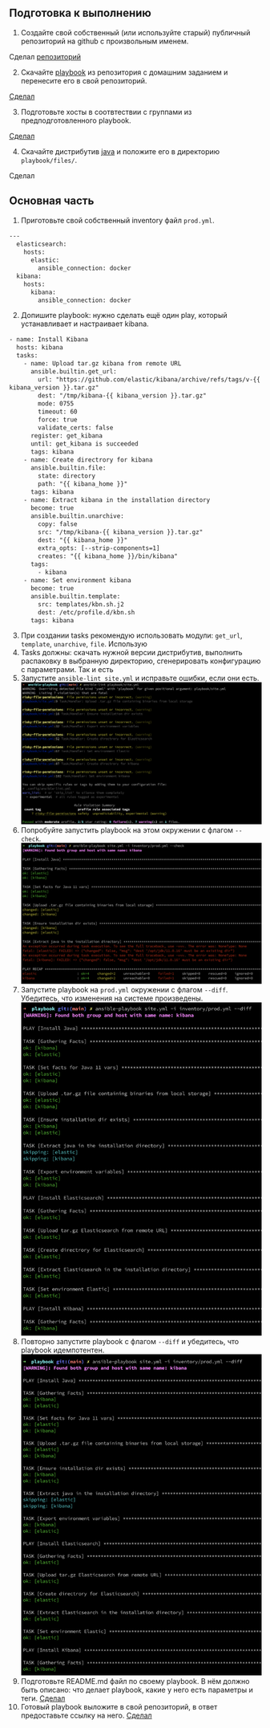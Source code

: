 ## Подготовка к выполнению
1. Создайте свой собственный (или используйте старый) публичный репозиторий на github с произвольным именем.


Сделал [репозиторий](https://github.com/evgeniy-skt/ansible-playbook)

2. Скачайте [playbook](./playbook/) из репозитория с домашним заданием и перенесите его в свой репозиторий.


[Сделал](https://github.com/evgeniy-skt/ansible-playbook/tree/main/playbook)

3. Подготовьте хосты в соотвтествии с группами из предподготовленного playbook.


[Сделал](https://github.com/evgeniy-skt/ansible-playbook/blob/main/docker-compose.yml)

4. Скачайте дистрибутив [java](https://www.oracle.com/java/technologies/javase-jdk11-downloads.html) и положите его в директорию `playbook/files/`.


Сделал

## Основная часть
1. Приготовьте свой собственный inventory файл `prod.yml`.
```
---
  elasticsearch:
    hosts:
      elastic:
        ansible_connection: docker
  kibana:
    hosts:
      kibana:
        ansible_connection: docker
```
2. Допишите playbook: нужно сделать ещё один play, который устанавливает и настраивает kibana.
```
- name: Install Kibana
  hosts: kibana
  tasks:
    - name: Upload tar.gz kibana from remote URL
      ansible.builtin.get_url:
        url: "https://github.com/elastic/kibana/archive/refs/tags/v-{{ kibana_version }}.tar.gz"
        dest: "/tmp/kibana-{{ kibana_version }}.tar.gz"
        mode: 0755
        timeout: 60
        force: true
        validate_certs: false
      register: get_kibana
      until: get_kibana is succeeded
      tags: kibana
    - name: Create directrory for kibana
      ansible.builtin.file:
        state: directory
        path: "{{ kibana_home }}"
      tags: kibana
    - name: Extract kibana in the installation directory
      become: true
      ansible.builtin.unarchive:
        copy: false
        src: "/tmp/kibana-{{ kibana_version }}.tar.gz"
        dest: "{{ kibana_home }}"
        extra_opts: [--strip-components=1]
        creates: "{{ kibana_home }}/bin/kibana"
      tags:
        - kibana
    - name: Set environment kibana
      become: true
      ansible.builtin.template:
        src: templates/kbn.sh.j2
        dest: /etc/profile.d/kbn.sh
      tags: kibana

```
3. При создании tasks рекомендую использовать модули: `get_url`, `template`, `unarchive`, `file`.
Использую
4. Tasks должны: скачать нужной версии дистрибутив, выполнить распаковку в выбранную директорию, сгенерировать конфигурацию с параметрами.
Так и есть
5. Запустите `ansible-lint site.yml` и исправьте ошибки, если они есть.
![lint_errors](https://github.com/evgeniy-skt/devops-netology/blob/main/screenshots/8_2_lint_empty_errors.png)
6. Попробуйте запустить playbook на этом окружении с флагом `--check`.
![check](https://github.com/evgeniy-skt/devops-netology/blob/main/screenshots/8_2_ansible_check.png)
7. Запустите playbook на `prod.yml` окружении с флагом `--diff`. Убедитесь, что изменения на системе произведены.
![diff](https://github.com/evgeniy-skt/devops-netology/blob/main/screenshots/8_2_ansible_diff.png)
8. Повторно запустите playbook с флагом `--diff` и убедитесь, что playbook идемпотентен.
![diff2](https://github.com/evgeniy-skt/devops-netology/blob/main/screenshots/8_2_ansible_diff2.png)
9. Подготовьте README.md файл по своему playbook. В нём должно быть описано: что делает playbook, какие у него есть параметры и теги.
[Сделал](https://github.com/evgeniy-skt/ansible-playbook/blob/main/README.md)
10. Готовый playbook выложите в свой репозиторий, в ответ предоставьте ссылку на него.
[Сделал]([Сделал](https://github.com/evgeniy-skt/ansible-playbook/blob/main/docker-compose.yml))
